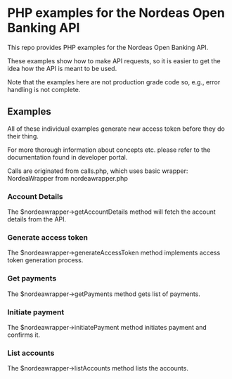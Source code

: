 # PHP examples for the Nordeas Open Banking API

This repo provides PHP examples for the Nordeas Open Banking API.

These examples show how to make API requests, so it is easier to get the idea how the API is meant to be used.

Note that the examples here are not production grade code so, e.g., error handling is not complete.

## Examples

All of these individual examples generate new access token before they do their thing.

For more thorough information about concepts etc. please refer to the documentation found in developer portal.

Calls are originated from calls.php, which uses basic wrapper: NordeaWrapper from nordeawrapper.php

### Account Details

The $nordeawrapper->getAccountDetails method will fetch the account details from the API.

### Generate access token

The $nordeawrapper->generateAccessToken method implements access token generation process.

### Get payments

The $nordeawrapper->getPayments method gets list of payments.

### Initiate payment

The $nordeawrapper->initiatePayment method initiates payment and confirms it.

### List accounts

The $nordeawrapper->listAccounts method lists the accounts.
